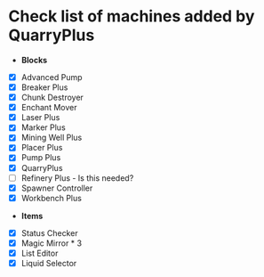 # Check list of machines added by QuarryPlus

* **Blocks**
- [x] Advanced Pump
- [x] Breaker Plus
- [x] Chunk Destroyer
- [x] Enchant Mover
- [x] Laser Plus
- [x] Marker Plus
- [x] Mining Well Plus
- [x] Placer Plus
- [x] Pump Plus
- [x] QuarryPlus
- [ ] Refinery Plus - Is this needed?
- [x] Spawner Controller
- [x] Workbench Plus

* **Items**
- [x] Status Checker
- [x] Magic Mirror * 3
- [x] List Editor
- [x] Liquid Selector
